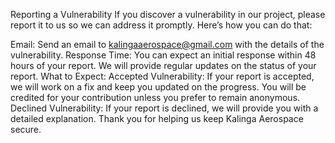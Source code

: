 Reporting a Vulnerability
If you discover a vulnerability in our project, please report it to us so we can address it promptly. Here’s how you can do that:

Email: Send an email to kalingaaerospace@gmail.com with the details of the vulnerability.
Response Time: You can expect an initial response within 48 hours of your report. We will provide regular updates on the status of your report.
What to Expect:
Accepted Vulnerability: If your report is accepted, we will work on a fix and keep you updated on the progress. You will be credited for your contribution unless you prefer to remain anonymous.
Declined Vulnerability: If your report is declined, we will provide you with a detailed explanation.
Thank you for helping us keep Kalinga Aerospace secure.






